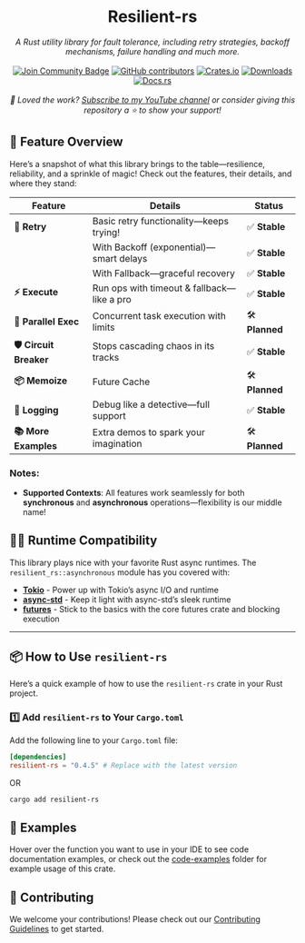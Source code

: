 <h1 align="center">Resilient-rs</h1>
<div align="center">

<i>A Rust utility library for fault tolerance, including retry strategies, backoff mechanisms, failure handling and much more.</i>
<br>
<br>
<a href="https://discord.com/invite/BymX4aJeEQ"><img src="https://img.shields.io/discord/733027681184251937.svg?style=flat&label=Join%20Community&color=7289DA" alt="Join Community Badge"/></a>
<a href="https://github.com/semicolon-10/resilient-rs/graphs/contributors"><img alt="GitHub contributors" src="https://img.shields.io/github/contributors/semicolon-10/resilient-rs.svg"></a>
[![Crates.io](https://img.shields.io/crates/v/resilient-rs.svg)](https://crates.io/crates/resilient-rs)
[![Downloads](https://img.shields.io/crates/d/resilient-rs)](https://crates.io/crates/resilient-rs)
[![Docs.rs](https://docs.rs/resilient-rs/badge.svg)](https://docs.rs/resilient-rs/latest/resilient_rs/)
<br>
<br>
<i>💖 Loved the work? [Subscribe to my YouTube channel](https://www.youtube.com/@Semicolon10) or consider giving this repository a ⭐ to show your support!</i>
</div>


## 🚀 Feature Overview

Here’s a snapshot of what this library brings to the table—resilience, reliability, and a sprinkle of magic! Check out the features, their details, and where they stand:

| **Feature**        | **Details**                                | **Status**          |
|--------------------|--------------------------------------------|---------------------|
| **🔄 Retry**       | Basic retry functionality—keeps trying!    | ✅ **Stable**       |
|                    | With Backoff (exponential)—smart delays    | ✅ **Stable**       |
|                    | With Fallback—graceful recovery            | ✅ **Stable**       |
| **⚡ Execute**     | Run ops with timeout & fallback—like a pro | ✅ **Stable**       |
| **🧵 Parallel Exec**       | Concurrent task execution with limits      | 🛠️ **Planned**       |
| **🛡️ Circuit Breaker** | Stops cascading chaos in its tracks        | ✅ **Stable**    |
| **📦 Memoize**     | Future Cache                               | 🛠️ **Planned**     |
| **📜 Logging**     | Debug like a detective—full support        | ✅ **Stable**       |
| **📚 More Examples** | Extra demos to spark your imagination      | 🛠️ **Planned**     |

### Notes:
- **Supported Contexts**: All features work seamlessly for both **synchronous** and **asynchronous** operations—flexibility is our middle name!

## 🏃‍♂️ Runtime Compatibility

This library plays nice with your favorite Rust async runtimes. The `resilient_rs::asynchronous` module has you covered with:

- **[Tokio](https://crates.io/crates/tokio)** - Power up with Tokio’s async I/O and runtime
- **[async-std](https://crates.io/crates/async-std)** - Keep it light with async-std’s sleek runtime
- **[futures](https://crates.io/crates/futures)** - Stick to the basics with the core futures crate and blocking execution

---
## 📦 How to Use `resilient-rs`

Here’s a quick example of how to use the `resilient-rs` crate in your Rust project.

### 1️⃣ Add `resilient-rs` to Your `Cargo.toml`

Add the following line to your `Cargo.toml` file:

```toml
[dependencies]
resilient-rs = "0.4.5" # Replace with the latest version
```
OR
```bash
cargo add resilient-rs
```

## 📖 Examples

Hover over the function you want to use in your IDE to see code documentation examples, or check out the [code-examples](https://github.com/semicolon-10/resilient-rs/tree/main/code-examples/) folder for example usage of this crate.

## 🚀 Contributing

We welcome your contributions! Please check out our [Contributing Guidelines](https://github.com/semicolon-10/resilient-rs/blob/main/CONTRIBUTING.md) to get started.